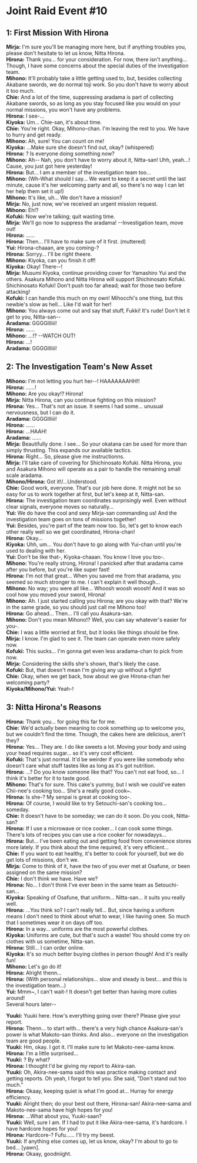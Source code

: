 
Joint Raid Event #10
====================

## 1: First Mission With Hirona
**Mirja:** I'm sure you'll be managing more here, but if anything troubles you, please don't hesitate to let us know, Nitta Hirona\.  
**Hirona:** Thank you\.\.\. for your consideration\. For now, there isn't anything\.\.\. Though, I have some concerns about the special duties of the investigation team\.  
**Mihono:** It'll probably take a little getting used to, but, besides collecting Akabane swords, we do normal toji work\. So you don't have to worry about it too much\.  
**Chie:** And a lot of the time, suppressing aradama is part of collecting Akabane swords, so as long as you stay focused like you would on your normal missions, you won't have any problems\.  
**Hirona:** I see-\.\.\.  
**Kiyoka:** Um\.\.\. Chie-san, it's about time\.  
**Chie:** You're right\. Okay, Mihono-chan\. I'm leaving the rest to you\. We have to hurry and get ready\.  
**Mihono:** Ah, sure\! You can count on me\!  
**Kiyoka:** \.\.\.Make sure she doesn't find out, okay? (whispered\)  
**Hirona:** ? Is everyone doing something now?  
**Mihono:** Ah-- Nah, you don't have to worry about it, Nitta-san\! Uhh, yeah\.\.\.\! Cause, you just got here yesterday\!  
**Hirona:** But\.\.\. I am a member of the investigation team too\.\.\.  
**Mihono:** (Wh-What should I say\.\.\. We want to keep it a secret until the last minute, cause it's her welcoming party and all, so there's no way I can let her help them set it up\!\)  
**Mihono:** It's like, uh\.\.\. We don't have a mission?  
**Mirja:** No, just now, we've received an urgent mission request\.  
**Mihono:** Eh\!?  
**Kofuki:** Now we're talking; quit wasting time\.  
**Mirja:** We'll go now to suppress the aradama\! --Investigation team, move out\!  
**Hirona:** \.\.\.\.\.\.  
**Hirona:** Then\.\.\. I'll have to make sure of it first\. (muttered\)  
**Yui:** Hirona-chaaan, are you coming-?  
**Hirona:** Sorryy\.\.\. I'll be right theere\.  
**Mihono:** Kiyoka, can you finish it off\!  
**Kiyoka:** Okay\! There--\!  
**Mirja:** Musumi Kiyoka, continue providing cover for Yamashiro Yui and the others\. Asakura Mihono and Nitta Hirona will support Shichinosato Kofuki\. Shichinosato Kofuki\! Don't push too far ahead; wait for those two before attacking\!  
**Kofuki:** I can handle this much on my own\! Mihocchi's one thing, but this newbie's slow as hell\.\.\. Like I'd wait for her\!  
**Mihono:** You always come out and say that stuff, Fukki\! It's rude\! Don't let it get to you, Nitta-san--  
**Aradama:** GGGGIIIiii\!  
**Hirona:** \.\.\.\.\.\.  
**Mihono:** \.\.\.\!? --WATCH OUT\!  
**Hirona:** \.\.\.\!  
**Aradama:** GGGGIIIiii\!  

## 2: The Investigation Team's New Asset
**Mihono:** I'm not letting you hurt her--\! HAAAAAAAHH\!\!  
**Hirona:** \.\.\.\.\.\.\!  
**Mihono:** Are you okay\!? Hirona\!  
**Mirja:** Nitta Hirona, can you continue fighting on this mission?  
**Hirona:** Yes\.\.\. That's not an issue\. It seems I had some\.\.\. unusual nervousness, but I can do it\.  
**Aradama:** GGGGIIIiii\!  
**Hirona:** \.\.\.\.\.\.  
**Hirona:** \.\.\.HAAH\!  
**Aradama:** \.\.\.\.\.\.  
**Mirja:** Beautifully done\. I see\.\.\. So your okatana can be used for more than simply thrusting\. This expands our available tactics\.  
**Hirona:** Right\.\.\. So, please give me instructionns\.  
**Mirja:** I'll take care of covering for Shichinosato Kofuki\. Nitta Hirona, you and Asakura Mihono will operate as a pair to handle the remaining small scale aradama\.  
**Mihono/Hirona:** Got it\!/\.\.\.Understood\.  
**Chie:** Good work, everyone\. That's our job here done\. It might not be so easy for us to work together at first, but let's keep at it, Nitta-san\.  
**Hirona:** The investigation team coordinates surprisingly well\. Even without clear signals, everyone moves so naturally\.\.\.  
**Yui:** We do have the cool and sexy Mirja-san commanding us\! And the investigation team goes on tons of missions together\!  
**Yui:** Besides, you're part of the team now too\. So, let's get to know each other really well so we get coordinated, Hirona-chan\!  
**Hirona:** Okay\.\.\.  
**Kiyoka:** Uhh, um\.\.\. You don't have to go along with Yui-chan until you're used to dealing with her\.  
**Yui:** Don't be like that-, Kiyoka-chaaan\. You know I love you too-\.  
**Mihono:** You're really strong, Hirona\! I panicked after that aradama came after you before, but you're like super fast\!  
**Hirona:** I'm not that great\.\.\. When you saved me from that aradama, you seemed so much stronger to me\. I can't explain it well though\.\.\.  
**Mihono:** No way; you were all like\.\.\. Whoosh woosh woosh\! And it was so cool how you moved your sword, Hirona\!  
**Mihono:** Ah\. I just started calling you Hirona; are you okay with that? We're in the same grade, so you should just call me Mihono too\!  
**Hirona:** Go ahead\.\.\. Then\.\.\. I'll call you Asakura-san\.  
**Mihono:** Don't you mean Mihono\!? Well, you can say whatever's easier for you-\.  
**Chie:** I was a little worried at first, but it looks like things should be fine\.  
**Mirja:** I know\. I'm glad to see it\. The team can operate even more safely now\.  
**Kofuki:** This sucks\.\.\. I'm gonna get even less aradama-chan to pick from now\.  
**Mirja:** Considering the skills she's shown, that's likely the case\.  
**Kofuki:** But, that doesn't mean I'm giving any up without a fight\!  
**Chie:** Okay, when we get back, how about we give Hirona-chan her welcoming party?  
**Kiyoka/Mihono/Yui:** Yeah-\!  

## 3: Nitta Hirona's Reasons
**Hirona:** Thank you\.\.\. for going this far for me\.  
**Chie:** We'd actually been meaning to cook something up to welcome you, but we couldn't find the time\. Though, the cakes here are delicious, aren't they?  
**Hirona:** Yes\.\.\. They are\. I do like sweets a lot\. Moving your body and using your head requires sugar\.\.\. so it's very cost efficient\.  
**Kofuki:** That's just normal\. It'd be weirder if you were like somebody who doesn't care what stuff tastes like as long as it's got nutrition\.  
**Hirona:** \.\.\.? Do you know someone like that? You can't not eat food, so\.\.\. I think it's better for it to taste good\.  
**Mihono:** That's for sure\. This cake's yummy, but I wish we could've eaten Chii-nee's cooking too\.\.\. She's a really good cook\~\.  
**Hirona:** Is she-? My senpai is great at cooking too-\.  
**Hirona:** Of course, I would like to try Setouchi-san's cooking too\.\.\. someday\.  
**Chie:** It doesn't have to be someday; we can do it soon\. Do you cook, Nitta-san?  
**Hirona:** If I use a microwave or rice cooker\.\.\. I can cook some things\. There's lots of recipes you can use a rice cooker for nowadayys\.\.\.  
**Hirona:** But\.\.\. I've been eating out and getting food from convenience stores more lately\. If you think about the time required, it's very efficient\.\.\.  
**Chie:** If you want to eat healthy, it's better to cook for yourself, but we do get lots of missions, don't we\.  
**Mirja:** Come to think of it, have the two of you ever met at Osafune, or been assigned on the same mission?  
**Chie:** I don't think we have\. Have we?  
**Hirona:** No\.\.\. I don't think I've ever been in the same team as Setouchi-san\.\.\.  
**Kiyoka:** Speaking of Osafune, that uniform\.\.\. Nitta-san\.\.\. it suits you really well\.  
**Hirona:** \.\.\.You think so? I can't really tell\.\.\. But, since having a uniform means I don't need to think about what to wear, I like having onee\. So much that I sometimes wear it on days off too\.  
**Hirona:** In a way\.\.\. uniforms are the most powerful clothes\.  
**Kiyoka:** Uniforms are cute, but that's such a waste\! You should come try on clothes with us sometime, Nitta-san\.  
**Hirona:** Still\.\.\. I can order online\.  
**Kiyoka:** It's so much better buying clothes in person though\! And it's really fun\!  
**Mihono:** Let's go do it\!  
**Hirona:** Alright thenn\.\.\.  
**Hirona:** (With personal relationships\.\.\. slow and steady is best\.\.\. and this is the investigation team\.\.\.\)  
**Yui:** Mmm\~, I can't wait-\! It doesn't get better than having more cuties around\!  
Several hours later--

  
**Yuuki:** Yuuki here\. How's everything going over there? Please give your report\.  
**Hirona:** Thenn\.\.\. to start with\.\.\. there's a very high chance Asakura-san's power is what Makoto-san thinks\. And also\.\.\. everyone on the investigation team are good people\.  
**Yuuki:** Hm, okay\. I got it\. I'll make sure to let Makoto-nee-sama know\.  
**Hirona:** I'm a little surprised\.\.\.  
**Yuuki:** ? By what?  
**Hirona:** I thought I'd be giving my report to Akira-san\.  
**Yuuki:** Oh, Akira-nee-sama said this was practice making contact and getting reports\. Oh yeah, I forgot to tell you\. She said, "Don't stand out too much\."  
**Hirona:** Okaay, keeping quiet is what I'm good at\.\.\. Hurray for energy efficiency\.  
**Yuuki:** Alright then; do your best out there, Hirona-san\! Akira-nee-sama and Makoto-nee-sama have high hopes for you\!  
**Hirona:** \.\.\.What about you, Yuuki-saan?  
**Yuuki:** Well, sure I am\. If I had to put it like Akira-nee-sama, it's hardcore\. I have hardcore hopes for you\!  
**Hirona:** Hardcore-? Fufu\.\.\.\.\.\. I'll try my beest\.  
**Yuuki:** If anything else comes up, let us know, okay? I'm about to go to bed\.\.\. [yawn\]\.  
**Hirona:** Okaay, goodniight\.  
